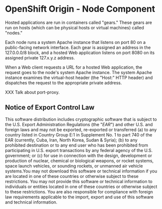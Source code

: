 OpenShift Origin - Node Component
=================================

Hosted applications are run in containers called "gears." These gears
are run on hosts (which can be physical hosts or virtual machines)
called "nodes."

Each node runs a system Apache instance that listens on port 80 on
a public-facing network interface.  Each gear is assigned an address in
the 127.0.0.0/8 block, and a hosted Web application listens on port 8080
on its assigned private 127.x.y.z address.

When a Web client requests a URL for a hosted Web application, the
request goes to the node's system Apache instance.  The system Apache
instance examines the virtual-host header (the "Host:" HTTP header) and
dispatches the request to the appropriate private address.

XXX Talk about port-proxy.

Notice of Export Control Law
----------------------------

This software distribution includes cryptographic software that is subject to the U.S. Export Administration Regulations (the "*EAR*") and other U.S. and foreign laws and may not be exported, re-exported or transferred (a) to any country listed in Country Group E:1 in Supplement No. 1 to part 740 of the EAR (currently, Cuba, Iran, North Korea, Sudan & Syria); (b) to any prohibited destination or to any end user who has been prohibited from participating in U.S. export transactions by any federal agency of the U.S. government; or (c) for use in connection with the design, development or production of nuclear, chemical or biological weapons, or rocket systems, space launch vehicles, or sounding rockets, or unmanned air vehicle systems.You may not download this software or technical information if you are located in one of these countries or otherwise subject to these restrictions. You may not provide this software or technical information to individuals or entities located in one of these countries or otherwise subject to these restrictions. You are also responsible for compliance with foreign law requirements applicable to the import, export and use of this software and technical information.
